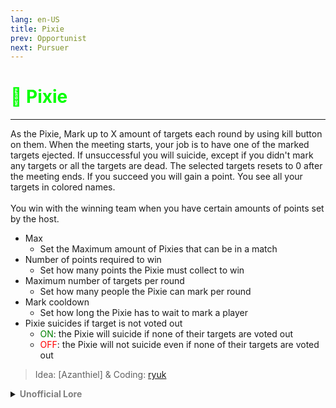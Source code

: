 ```yaml
---
lang: en-US
title: Pixie
prev: Opportunist
next: Pursuer
---
```


# <font color="#01ff00">🧚 <b>Pixie</b></font> <Badge text="Benign" type="tip" vertical="middle"/>
---

As the Pixie, Mark up to X amount of targets each round by using kill button on them. When the meeting starts, your job is to have one of the marked targets ejected. If unsuccessful you will suicide, except if you didn't mark any targets or all the targets are dead. The selected targets resets to 0 after the meeting ends. If you succeed you will gain a point. You see all your targets in colored names.<br><br>
You win with the winning team when you have certain amounts of points set by the host.
* Max
  * Set the Maximum amount of Pixies that can be in a match 
* Number of points required to win
  * Set how many points the Pixie must collect to win
* Maximum number of targets per round
  * Set how many people the Pixie can mark per round
* Mark cooldown
  * Set how long the Pixie has to wait to mark a player
* Pixie suicides if target is not voted out
  * <font color=green>ON</font>: the Pixie will suicide if none of their targets are voted out
  * <font color=red>OFF</font>: the Pixie will not suicide even if none of their targets are voted out

> Idea: [Azanthiel] & Coding: [ryuk](https://github.com/ryuk2098)

<details>
<summary><b><font color=gray>Unofficial Lore</font></b></summary>

Description: Very Anti Social, Introverted, Seen as a Grinch by other neutrals, pretty sure going more and more insane after each day, Have little wings which she can use to hover, Would beat you up if you say she’s a fairy
 
Status: In her cell, gave her dolls so she can shut up and she seems quiet now
 
FILE THE PIXIE
 
Do you believe in magical creatures, Unicorns fairies well what about Pixies they were said to be A small, mischievous fairy-like creature from British folklore. Pixies are said to have pointed ears and hats, and are often depicted in green. They are said to enjoy leading people astray, the worst thing mentioned here is that they’re British
 
But something you may not know about them is they enjoy negative energy mostly they enjoy misfortune on others because they feast on it, that’s their energy source and when they found something that can produce this much of misfortune of course they will take advantage of it, Well this is where our protagonist came into place they travelled to distant land to find ways of this disguised as one of them
 
They interviewed a lot of people asking what would be the most misfortunate situation they could be in and 80% answered is getting voted out and executed, you see there has been an increased of impostors in some of the jobs they had have and they said that their punishments is literally the worst thing that can happen on someone
 
Now she had a sneaky little plan she applied in a job inside the Mira HQ where they said some impostors may occur in some days it’s just a boring there were still some misfortune here and there but it wasn’t really strong but when there are impostors now she formed a plan, first she would pick a target like tagging them in some sort and now when there is a meeting she has to get em out most of the times if not voted out nothing would happen to her but when the odds are not in her favor and she really need the energy if they are not voted out she’ll unfortunately die
 
But that didn’t happen to her it was a successful day and she was stuffed too bad she got arrested by the NPMD

> Submitted by: Pikmin 6(No.1TrickJestershipper)
</details>